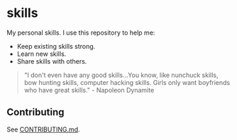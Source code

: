 # skills

My personal skills. I use this repository to help me:

- Keep existing skills strong.
- Learn new skills.
- Share skills with others.

> "I don't even have any good skills...You know, like nunchuck skills, bow
> hunting skills, computer hacking skills. Girls only want boyfriends who have
> great skills." - Napoleon Dynamite

## Contributing

See [CONTRIBUTING.md](./CONTRIBUTING.md).
